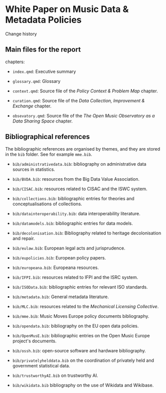 # White Paper on Music Data & Metadata Policies

Change history


## Main files for the report

chapters:

-   `index.qmd`: Executive summary

-   `glossary.qmd`: Glossary

-   `context.qmd`: Source file of the _Policy Context & Problem Map_ chapter.

-    `curation.qmd`: Source file of the _Data Collection, Improvement & Exchange_ chapter.

-   `obsevatory.qmd`: Source file of the _The Open Music Observatory as a Data Sharing Space_ chapter.



## Bibliographical references

The bibliographic references are organised by themes, and they are stored in the `bib` folder. See for example `mme.bib`.

-   `bib/administrativedata.bib`: bibliography on administrative data sources in statistics.

-    `bib/BVDA.bib`: resources from the Big Data Value Association.

-    `bib/CISAC.bib`: resources related to CISAC and the ISWC system.

-   `bib/collections.bib`: bibliographic entries for theories and conceptualisations of collections.

-   `bib/datainteroperability.bib`: data interoperability literature.

-   `bib/datamodels.bib`: bibliographic entries for data models.

-   `bib/decolonisation.bib`: Bibliography related to heritage decolonisation and repair.

-    `bib/eulaw.bib`: European legal acts and jurisprudence.

-   `bib/eupolicies.bib`: European policy papers.

-   `bib/europeana.bib`: Europeana resources.

-   `bib/IFPI.bib`: resources related to IFPI and the ISRC system.

-   `bib/ISOData.bib`: bibliographic entries for relevant ISO standards.

-   `bib/metadata.bib`: General metadata literature.

-   `bib/MLC.bib`: resources related to the _Mechanical Licensing Collective_.

-   `bib/mme.bib`: Music Moves Europe policy documents bibliography.

-   `bib/opendata.bib`: bibliography on the EU open data policies.

-   `bib/OpenMusE.bib`: bibliographic entries on the Open Music Europe project's documents.

-   `bib/ossh.bib`: open-source software and hardware bibliography.

-   `bib/privatelyhelddata.bib` on the coordination of privately held and government statistical data.

-   `bib/trustworthyAI.bib` on trustworthy AI.

-   `bib/wikidata.bib` bibliography on the use of Wikidata and Wikibase.